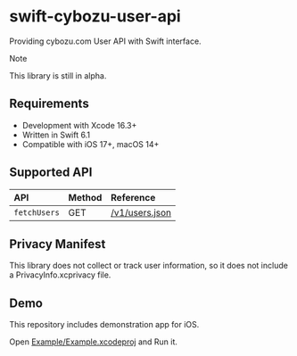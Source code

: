 # swift-cybozu-user-api

Providing cybozu.com User API with Swift interface.

> [!NOTE]
> This library is still in alpha.

## Requirements

- Development with Xcode 16.3+
- Written in Swift 6.1
- Compatible with iOS 17+, macOS 14+

## Supported API

| API                      | Method | Reference                                                                      |
| :----------------------- | :----- | :----------------------------------------------------------------------------- |
| `fetchUsers`             | GET    | [/v1/users.json](https://kintone.dev/en/docs/common/user-api/users/get-users/) |

## Privacy Manifest

This library does not collect or track user information, so it does not include a PrivacyInfo.xcprivacy file.

## Demo

This repository includes demonstration app for iOS.

Open [Example/Example.xcodeproj](/Example/Example.xcodeproj) and Run it.
